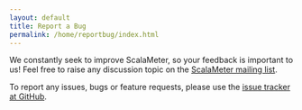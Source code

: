 ```yaml
---
layout: default
title: Report a Bug
permalink: /home/reportbug/index.html
---
```



We constantly seek to improve ScalaMeter, so your feedback is important to us!
Feel free to raise any discussion topic on the
[ScalaMeter mailing list](http://groups.google.com/group/scalameter).

To report any issues, bugs or feature requests, please use the
[issue tracker at GitHub](https://github.com/scalameter/scalameter/issues).
